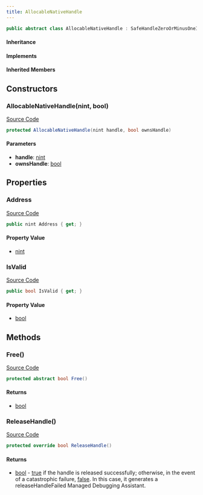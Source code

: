 ```yaml
---
title: AllocableNativeHandle
---
```


```csharp
public abstract class AllocableNativeHandle : SafeHandleZeroOrMinusOneIsInvalid, IDisposable, INativeHandle
```

#### Inheritance

#### Implements

#### Inherited Members

## Constructors

### AllocableNativeHandle(nint, bool)

[Source Code](https://github.com/swiftly-solution/swiftlys2/blob/main/managed/src/SwiftlyS2.Shared/Natives/AllocableNativeHandle.cs#L11)

```csharp
protected AllocableNativeHandle(nint handle, bool ownsHandle)
```

#### Parameters

- **handle**: [nint](https://learn.microsoft.com/dotnet/api/system.intptr)
- **ownsHandle**: [bool](https://learn.microsoft.com/dotnet/api/system.boolean)

## Properties

### Address

[Source Code](https://github.com/swiftly-solution/swiftlys2/blob/main/managed/src/SwiftlyS2.Shared/Natives/AllocableNativeHandle.cs#L15)

```csharp
public nint Address { get; }
```

#### Property Value

- [nint](https://learn.microsoft.com/dotnet/api/system.intptr)

### IsValid

[Source Code](https://github.com/swiftly-solution/swiftlys2/blob/main/managed/src/SwiftlyS2.Shared/Natives/AllocableNativeHandle.cs#L9)

```csharp
public bool IsValid { get; }
```

#### Property Value

- [bool](https://learn.microsoft.com/dotnet/api/system.boolean)

## Methods

### Free()

[Source Code](https://github.com/swiftly-solution/swiftlys2/blob/main/managed/src/SwiftlyS2.Shared/Natives/AllocableNativeHandle.cs#L17)

```csharp
protected abstract bool Free()
```

#### Returns

- [bool](https://learn.microsoft.com/dotnet/api/system.boolean)

### ReleaseHandle()

[Source Code](https://github.com/swiftly-solution/swiftlys2/blob/main/managed/src/SwiftlyS2.Shared/Natives/AllocableNativeHandle.cs#L19)

```csharp
protected override bool ReleaseHandle()
```

#### Returns

- [bool](https://learn.microsoft.com/dotnet/api/system.boolean) - <a href="https://learn.microsoft.com/dotnet/csharp/language-reference/builtin-types/bool">true</a> if the handle is released successfully; otherwise, in the event of a catastrophic failure, <a href="https://learn.microsoft.com/dotnet/csharp/language-reference/builtin-types/bool">false</a>. In this case, it generates a releaseHandleFailed Managed Debugging Assistant.

